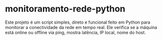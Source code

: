 # monitoramento-rede-python
Este projeto é um script simples, direto e funcional feito em Python para monitorar a conectividade da rede em tempo real. Ele verifica se a máquina está online ou offline via ping, mostra latência, IP local, nome do host.
